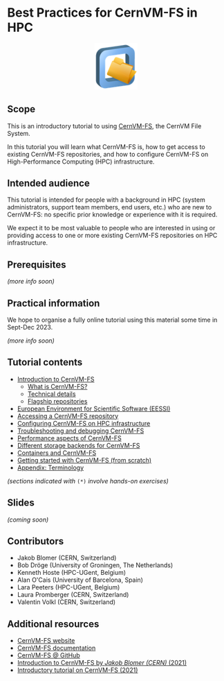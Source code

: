 # Best Practices for CernVM-FS in HPC

<p align="center">
<img src="img/cvmfs_logo.png" alt="CernVM-FS logo" width="100px"/></br>
</p>


## Scope

This is an introductory tutorial to using [CernVM-FS](https://cernvm.cern.ch/fs/), the CernVM File System.

In this tutorial you will learn what CernVM-FS is, how to get access to existing CernVM-FS repositories,
and how to configure CernVM-FS on High-Performance Computing (HPC) infrastructure.

## Intended audience

This tutorial is intended for people with a background in HPC (system administrators, support team members,
end users, etc.) who are new to CernVM-FS: no specific prior knowledge or experience with it is required.

We expect it to be most valuable to people who are interested in using or providing access to one or more existing
CernVM-FS repositories on HPC infrastructure.


## Prerequisites

*(more info soon)*

## Practical information

We hope to organise a fully online tutorial using this material some time in Sept-Dec 2023.

*(more info soon)*


## Tutorial contents

- [Introduction to CernVM-FS](cvmfs/index.md)
    - [What is CernVM-FS?](cvmfs/what-is-cvmfs.md)
    - [Technical details](cvmfs/technical-details.md)
    - [Flagship repositories](cvmfs/flagship-repositories.md)
- [European Environment for Scientific Software (EESSI)](eessi.md)
- [Accessing a CernVM-FS repository](02_access.md)
- [Configuring CernVM-FS on HPC infrastructure](03_configuration.md)
- [Troubleshooting and debugging CernVM-FS](04_troubleshooting_debugging.md)
- [Performance aspects of CernVM-FS](05_performance.md)
- [Different storage backends for CernVM-FS](06_storage_backends.md)
- [Containers and CernVM-FS](07_containers.md)
- [Getting started with CernVM-FS (from scratch)](10_getting_started.md)
- [Appendix: Terminology](appendix/terminology.md)

*(sections indicated with* ``(*)`` *involve hands-on exercises)*

## Slides

*(coming soon)*


## Contributors

* Jakob Blomer (CERN, Switzerland)
* Bob Dröge (University of Groningen, The Netherlands)
* Kenneth Hoste (HPC-UGent, Belgium)
* Alan O'Cais (University of Barcelona, Spain)
* Lara Peeters (HPC-UGent, Belgium)
* Laura Promberger (CERN, Switzerland)
* Valentin Volkl (CERN, Switzerland)

## Additional resources

* [CernVM-FS website](https://cernvm.cern.ch/fs)
* [CernVM-FS documentation](https://cvmfs.readthedocs.io)
* [CernVM-FS @ GitHub](https://github.com/cvmfs)
* [Introduction to CernVM-FS by *Jakob Blomer (CERN)* (2021)](https://easybuild.io/eum21/#cvmfs-talk)
* [Introductory tutorial on CernVM-FS (2021)](https://cvmfs-contrib.github.io/cvmfs-tutorial-2021)
